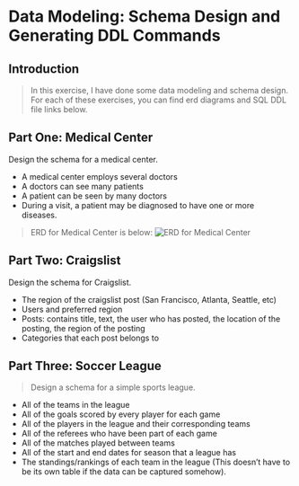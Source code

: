 # Data Modeling: Schema Design and Generating DDL Commands

## Introduction

> In this exercise, I have done some data modeling and schema design. For each of these exercises, you can find erd diagrams and SQL DDL file links below.

## Part One: Medical Center

Design the schema for a medical center.

* A medical center employs several doctors
* A doctors can see many patients
* A patient can be seen by many doctors
* During a visit, a patient may be diagnosed to have one or more diseases.

> ERD for Medical Center is below:
![ERD for Medical Center](data/Medical.jpeg)

## Part Two: Craigslist

Design the schema for Craigslist.

* The region of the craigslist post (San Francisco, Atlanta, Seattle, etc)
* Users and preferred region
* Posts: contains title, text, the user who has posted, the location of the posting, the region of the posting
* Categories that each post belongs to

## Part Three: Soccer League

> Design a schema for a simple sports league. 

* All of the teams in the league
* All of the goals scored by every player for each game
* All of the players in the league and their corresponding teams
* All of the referees who have been part of each game
* All of the matches played between teams
* All of the start and end dates for season that a league has
* The standings/rankings of each team in the league (This doesn’t have to be its own table if the data can be captured somehow).
